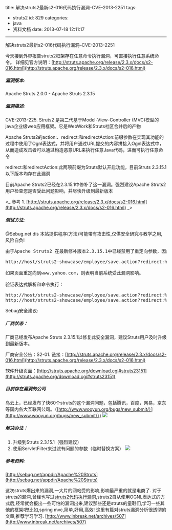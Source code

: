 title: 解决struts2最新s2-016代码执行漏洞–CVE-2013-2251
tags:
  - struts2
id: 829
categories:
  - java
  - 资料文档
date: 2013-07-18 12:11:17
---

解决struts2最新s2-016代码执行漏洞–CVE-2013-2251

今天接到外界报告struts2框架存在任意命令执行漏洞，可直接执行任意系统命令。 详细见官方说明：[http://struts.apache.org/release/2.3.x/docs/s2-016.html](http://struts.apache.org/release/2.3.x/docs/s2-016.html)

##### 漏洞版本:

Apache Struts 2.0.0 - Apache Struts 2.3.15

##### 漏洞描述:

CVE-2013-225\. Struts2 是第二代基于Model-View-Controller (MVC)模型的java企业级web应用框架。它是WebWork和Struts社区合并后的产物

Apache Struts2的action:、redirect:和redirectAction:前缀参数在实现其功能的过程中使用了Ognl表达式，并将用户通过URL提交的内容拼接入Ognl表达式中，从而造成攻击者可以通过构造恶意URL来执行任意Java代码，进而可执行任意命令

redirect:和redirectAction:此两项前缀为Struts默认开启功能，目前Struts 2.3.15.1以下版本均存在此漏洞

目前Apache Struts2已经在2.3.15.1中修补了这一漏洞。强烈建议Apache Struts2用户检查您是否受此问题影响，并尽快升级到最新版本

&lt;_ 参考 1\. [http://struts.apache.org/release/2.3.x/docs/s2-016.html](http://struts.apache.org/release/2.3.x/docs/s2-016.html) _&gt;

##### 测试方法:

@Sebug.net dis 本站提供程序(方法)可能带有攻击性,仅供安全研究与教学之用,风险自负!
<pre>由于Apache Struts2 在最新修补版本2.3.15.1中已经禁用了重定向参数，因此只要重定向功能仍然有效，则说明受此漏洞影响：

http://host/struts2-showcase/employee/save.action?redirect:http://www.yahoo.com/

如果页面重定向到www.yahoo.com，则表明当前系统受此漏洞影响。

验证表达式解析和命令执行：

http://host/struts2-showcase/employee/save.action?redirect:%25{3*4}
http://host/struts2-showcase/employee/save.action?redirect:%25{(new+java.lang.ProcessBuilder(new+java.lang.String[]{'command','goes','here'})).start()}`</pre>
Sebug安全建议:

##### 厂商状态：

厂商已经发布Apache Struts 2.3.15.1以修复此安全漏洞，建议Struts用户及时升级到最新版本。

厂商安全公告：S2-01\. 链接：[http://struts.apache.org/release/2.3.x/docs/s2-016.html](http://struts.apache.org/release/2.3.x/docs/s2-016.html)

软件升级页面：[http://struts.apache.org/download.cgi#struts23151](http://struts.apache.org/download.cgi#struts23151)

##### 目前存在漏洞的公司

乌云上，已经发布了快60个struts的这个漏洞问题，包括腾讯，百度，网易，京东等国内各大互联网公司。（[http://www.wooyun.org/bugs/new_submit/）](http://www.wooyun.org/bugs/new_submit/）) ![](http://bcs.duapp.com/beardnote/2013/07/23931374053684.png)

##### 解决办法：

1.  升级到Struts 2.3.15.1（强烈建议）
2.  使用ServletFilter来过滤有问题的参数（临时替换方案） ![](http://bcs.duapp.com/beardnote/2013/07/2881374053684.jpg)

##### 参考资料:

[http://sebug.net/appdir/Apache%20Struts](http://sebug.net/appdir/Apache%20Struts)

这次struts爆出来的漏洞,一大片的网站受的影响,影响最严重的就是电商了. 对于struts的漏洞,曾经也写过[struts2代码执行漏洞](http://beardnote.com/?p=129),struts2自从使用OGNL表达式的方式后,经常就会报出一些可怕的漏洞出来,建议那些还是struts的童鞋们,学习一些其他的框架吧!比如,spring mvc,简单,好用,高效! 这里有篇对struts漏洞分析很透彻的文章,推荐学习学习. [http://www.inbreak.net/archives/507](http://www.inbreak.net/archives/507)
